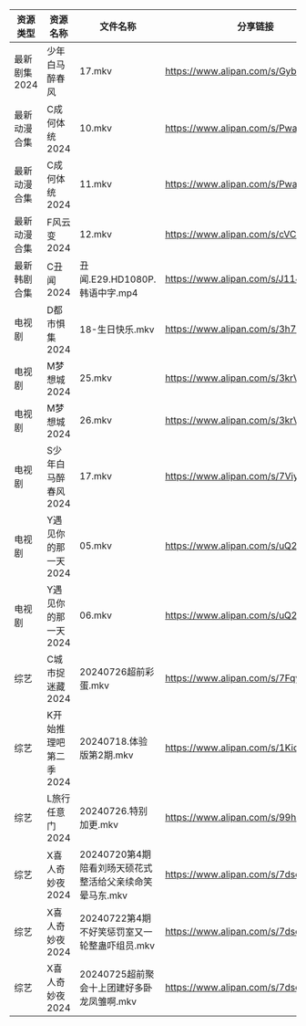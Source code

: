 | 资源类型     | 资源名称          | 文件名称                               | 分享链接                                 | 更新时间                |
| -------- | ------------- | ---------------------------------- | ------------------------------------ | ------------------- |
| 最新剧集2024 | 少年白马醉春风       | 17.mkv                             | https://www.alipan.com/s/Gyb4Vu1r7Kb | 2024-07-26 12:09:51 |
| 最新动漫合集   | C成何体统2024     | 10.mkv                             | https://www.alipan.com/s/PwaAbN16cec | 2024-07-26 12:09:10 |
| 最新动漫合集   | C成何体统2024     | 11.mkv                             | https://www.alipan.com/s/PwaAbN16cec | 2024-07-26 12:09:09 |
| 最新动漫合集   | F风云变2024      | 12.mkv                             | https://www.alipan.com/s/cVCnYQUhJmX | 2024-07-26 12:09:12 |
| 最新韩剧合集   | C丑闻2024       | 丑闻.E29.HD1080P.韩语中字.mp4            | https://www.alipan.com/s/J114XwZcFVg | 2024-07-26 12:09:07 |
| 电视剧      | D都市惧集2024     | 18-生日快乐.mkv                        | https://www.alipan.com/s/3h7mz7XVT7D | 2024-07-26 14:05:25 |
| 电视剧      | M梦想城2024      | 25.mkv                             | https://www.alipan.com/s/3krVYvJuSK6 | 2024-07-26 00:05:51 |
| 电视剧      | M梦想城2024      | 26.mkv                             | https://www.alipan.com/s/3krVYvJuSK6 | 2024-07-26 00:05:50 |
| 电视剧      | S少年白马醉春风2024  | 17.mkv                             | https://www.alipan.com/s/7ViyPGoKdyN | 2024-07-26 14:06:12 |
| 电视剧      | Y遇见你的那一天2024  | 05.mkv                             | https://www.alipan.com/s/uQ2Vgm56dsn | 2024-07-26 14:06:59 |
| 电视剧      | Y遇见你的那一天2024  | 06.mkv                             | https://www.alipan.com/s/uQ2Vgm56dsn | 2024-07-26 14:06:58 |
| 综艺       | C城市捉迷藏2024    | 20240726超前彩蛋.mkv                   | https://www.alipan.com/s/7FqyaDLUvoi | 2024-07-26 14:07:27 |
| 综艺       | K开始推理吧第二季2024 | 20240718.体验版第2期.mkv                | https://www.alipan.com/s/1KidtWGLx2b | 2024-07-26 14:07:46 |
| 综艺       | L旅行任意门2024    | 20240726.特别加更.mkv                  | https://www.alipan.com/s/99hnQkWKkeJ | 2024-07-26 14:07:53 |
| 综艺       | X喜人奇妙夜2024    | 20240720第4期陪看刘旸天硕花式整活给父亲续命笑晕马东.mkv | https://www.alipan.com/s/7dsoE9PKtJZ | 2024-07-26 14:08:57 |
| 综艺       | X喜人奇妙夜2024    | 20240722第4期不好笑惩罚室又一轮整蛊吓组员.mkv      | https://www.alipan.com/s/7dsoE9PKtJZ | 2024-07-26 14:08:56 |
| 综艺       | X喜人奇妙夜2024    | 20240725超前聚会十上团建好多卧龙凤雏啊.mkv        | https://www.alipan.com/s/7dsoE9PKtJZ | 2024-07-26 14:08:56 |
